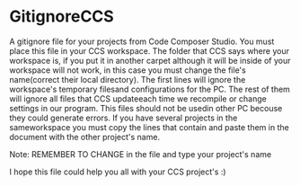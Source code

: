 # GitignoreCCS
A gitignore file for your projects from Code Composer Studio. You must place this file
in your CCS workspace. The folder that CCS says where your workspace is, if you put it in
another carpet although it will be inside of your workspace will not work, in this case you 
must change the file's name(correct their local directory). The first lines will ignore the 
workspace's temporary filesand configurations for the PC. The rest of them will ignore all 
files that CCS updateeach time we recompile or change settings in our program. This files 
should not be usedin other PC becouse they could generate errors. If you have several projects 
in the sameworkspace you must copy the lines that contain <YourProjectName> and paste them in 
the document with the other project's name. 

Note: REMEMBER TO CHANGE <YourProjectName> in the file and type your project's name

I hope this file could help you all with your CCS project's :)


